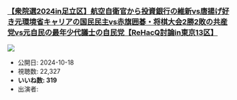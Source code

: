 ### [【衆院選2024in足立区】航空自衛官から投資銀行の維新vs唐揚げ好き元環境省キャリアの国民民主vs赤旗囲碁・将棋大会2勝2敗の共産党vs元自民の最年少代議士の自民党【ReHacQ討論in東京13区】](https://www.youtube.com/watch?v=bl9qnaRiX40)
[![](https://img.youtube.com/vi/bl9qnaRiX40/sddefault.jpg)](https://www.youtube.com/watch?v=bl9qnaRiX40)
-   公開日: 2024-10-18
-   視聴数: 22,327
-   **いいね数: 319**
-   出演者: 
